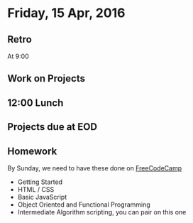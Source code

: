 Friday, 15 Apr, 2016
====================

Retro
-----

At 9:00


Work on Projects
----------------


12:00 Lunch
-----------


Projects due at EOD
-------------------


Homework
--------

By Sunday, we need to have these done on [FreeCodeCamp](https://www.freecodecamp.com/map)

* Getting Started
* HTML / CSS
* Basic JavaScript
* Object Oriented and Functional Programming
* Intermediate Algorithm scripting, you can pair on this one
